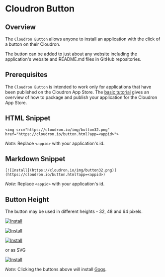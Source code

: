 # Cloudron Button

## Overview

The `Cloudron Button` allows anyone to install an application with
the click of a button on their Cloudron.

The button can be added to just about any website including the application's website
and README.md files in GitHub repositories.

## Prerequisites

The `Cloudron Button` is intended to work only for applications that have been
published on the Cloudron App Store. The [basic tutorial](/packaging/)
gives an overview of how to package and publish your application for the
Cloudron App Store.

## HTML Snippet

```
<img src="https://cloudron.io/img/button32.png" href="https://cloudron.io/button.html?app=<appid>">
```

_Note_: Replace `<appid>` with your application's id.

## Markdown Snippet

```
[![Install](https://cloudron.io/img/button32.png)](https://cloudron.io/button.html?app=<appid>)
```

_Note_: Replace `<appid>` with your application's id.


## Button Height

The button may be used in different heights - 32, 48 and 64 pixels.

[![Install](../img/button32.png)](https://cloudron.io/button.html?app=io.gogs.cloudronapp)

[![Install](../img/button48.png)](https://cloudron.io/button.html?app=io.gogs.cloudronapp)

[![Install](../img/button64.png)](https://cloudron.io/button.html?app=io.gogs.cloudronapp)

or as SVG

[![Install](../img/button.svg)](https://cloudron.io/button.html?app=io.gogs.cloudronapp)

_Note_: Clicking the buttons above will install [Gogs](http://gogs.io/).
